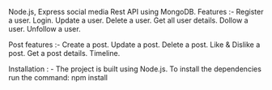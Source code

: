 Node.js, Express social media Rest API using MongoDB.
Features :- 
Register a user.
Login.
Update a user.
Delete a user.
Get all user details.
Dollow a user.
Unfollow a user.

Post features :-
Create a post.
Update a post. 
Delete a post.
Like & Dislike a post.
Get a post details.
Timeline.

Installation : -
The project is built using Node.js. To install the dependencies run the command: npm install

